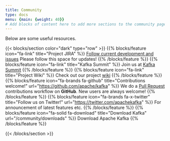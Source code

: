 ```yaml
---
title: Community
type: docs
menu: {main: {weight: 40}}
# Add blocks of content here to add more sections to the community page
---
```


Below are some useful resources.


{{< blocks/section color="dark" type="row" >}}
{{% blocks/feature icon="fa-link" title="Project JIRA" %}}
[Follow current development and issues](https://issues.apache.org/jira/browse/KAFKA)
Please follow this space for updates!
{{% /blocks/feature %}}
{{% blocks/feature icon="fa-link"  title="Kafka Summit" %}}
Join us at [Kafka Summit](https://kafka-summit.org)
{{% /blocks/feature %}}
{{% blocks/feature icon="fa-link" title="Project Wiki" %}}
Check out our project [wiki](https://cwiki.apache.org/confluence/display/KAFKA/Index)
{{% /blocks/feature %}}
{{% blocks/feature icon="fa-brands fa-github" title="Contributions welcome!" url="https://github.com/apache/kafka" %}}
We do a [Pull Request](https://github.com/apache/kafka/pulls) contributions workflow on **GitHub**. New users are always welcome!
{{% /blocks/feature %}}
{{% blocks/feature icon="fa-brands fa-x-twitter" title="Follow us on Twitter!" url="https://twitter.com/apachekafka" %}}
For announcement of latest features etc.
{{% /blocks/feature %}}
{{% blocks/feature icon="fa-solid fa-download" title="Download Kafka" url="/community/downloads" %}}
Download Apache Kafka
{{% /blocks/feature %}}

{{< /blocks/section >}}